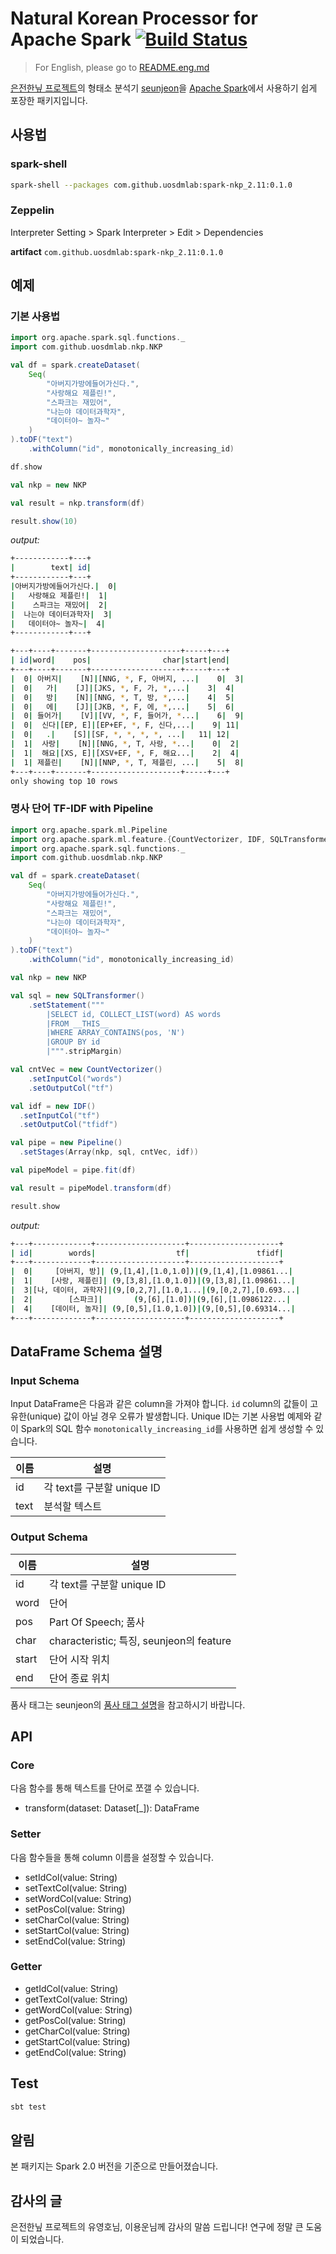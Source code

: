 # Natural Korean Processor for Apache Spark [![Build Status](https://travis-ci.org/uosdmlab/spark-nkp.svg?branch=master)](https://travis-ci.org/uosdmlab/spark-nkp)
> For English, please go to [README.eng.md](README.eng.md)

[은전한닢 프로젝트](http://eunjeon.blogspot.kr/)의 형태소 분석기 [seunjeon](https://bitbucket.org/eunjeon/seunjeon)을 [Apache Spark](http://spark.apache.org/)에서 사용하기 쉽게 포장한 패키지입니다.

## 사용법

### spark-shell
```bash
spark-shell --packages com.github.uosdmlab:spark-nkp_2.11:0.1.0
```

### Zeppelin
Interpreter Setting > Spark Interpreter > Edit > Dependencies

**artifact** `com.github.uosdmlab:spark-nkp_2.11:0.1.0`

## 예제
### 기본 사용법

```scala
import org.apache.spark.sql.functions._
import com.github.uosdmlab.nkp.NKP

val df = spark.createDataset(
	Seq(
		"아버지가방에들어가신다.",
		"사랑해요 제플린!",
		"스파크는 재밌어",
		"나는야 데이터과학자",
		"데이터야~ 놀자~"
	)
).toDF("text")
	.withColumn("id", monotonically_increasing_id)

df.show

val nkp = new NKP

val result = nkp.transform(df)

result.show(10)
```

*output:*
```bash
+------------+---+
|        text| id|
+------------+---+
|아버지가방에들어가신다.|  0|
|   사랑해요 제플린!|  1|
|    스파크는 재밌어|  2|
|  나는야 데이터과학자|  3|
|   데이터야~ 놀자~|  4|
+------------+---+

+---+----+-------+--------------------+-----+---+
| id|word|    pos|                char|start|end|
+---+----+-------+--------------------+-----+---+
|  0| 아버지|    [N]|[NNG, *, F, 아버지, ...|    0|  3|
|  0|   가|    [J]|[JKS, *, F, 가, *,...|    3|  4|
|  0|   방|    [N]|[NNG, *, T, 방, *,...|    4|  5|
|  0|   에|    [J]|[JKB, *, F, 에, *,...|    5|  6|
|  0| 들어가|    [V]|[VV, *, F, 들어가, *...|    6|  9|
|  0|  신다|[EP, E]|[EP+EF, *, F, 신다,...|    9| 11|
|  0|   .|    [S]|[SF, *, *, *, *, ...|   11| 12|
|  1|  사랑|    [N]|[NNG, *, T, 사랑, *...|    0|  2|
|  1|  해요|[XS, E]|[XSV+EF, *, F, 해요...|    2|  4|
|  1| 제플린|    [N]|[NNP, *, T, 제플린, ...|    5|  8|
+---+----+-------+--------------------+-----+---+
only showing top 10 rows
```

### 명사 단어 TF-IDF with Pipeline
```scala
import org.apache.spark.ml.Pipeline
import org.apache.spark.ml.feature.{CountVectorizer, IDF, SQLTransformer}
import org.apache.spark.sql.functions._
import com.github.uosdmlab.nkp.NKP

val df = spark.createDataset(
	Seq(
		"아버지가방에들어가신다.",
		"사랑해요 제플린!",
		"스파크는 재밌어",
		"나는야 데이터과학자",
		"데이터야~ 놀자~"
	)
).toDF("text")
	.withColumn("id", monotonically_increasing_id)

val nkp = new NKP

val sql = new SQLTransformer()
	.setStatement("""
	    |SELECT id, COLLECT_LIST(word) AS words
	    |FROM __THIS__
	    |WHERE ARRAY_CONTAINS(pos, 'N')
	    |GROUP BY id
	    |""".stripMargin)

val cntVec = new CountVectorizer()
	.setInputCol("words")
	.setOutputCol("tf")

val idf = new IDF()
  .setInputCol("tf")
  .setOutputCol("tfidf")

val pipe = new Pipeline()
  .setStages(Array(nkp, sql, cntVec, idf))

val pipeModel = pipe.fit(df)

val result = pipeModel.transform(df)

result.show
```

*output:*
```bash
+---+-------------+--------------------+--------------------+
| id|        words|                  tf|               tfidf|
+---+-------------+--------------------+--------------------+
|  0|     [아버지, 방]| (9,[1,4],[1.0,1.0])|(9,[1,4],[1.09861...|
|  1|    [사랑, 제플린]| (9,[3,8],[1.0,1.0])|(9,[3,8],[1.09861...|
|  3|[나, 데이터, 과학자]|(9,[0,2,7],[1.0,1...|(9,[0,2,7],[0.693...|
|  2|        [스파크]|       (9,[6],[1.0])|(9,[6],[1.0986122...|
|  4|    [데이터, 놀자]| (9,[0,5],[1.0,1.0])|(9,[0,5],[0.69314...|
+---+-------------+--------------------+--------------------+
```
## DataFrame Schema 설명
### Input Schema
Input DataFrame은 다음과 같은 column을 가져야 합니다. `id` column의 값들이 고유한(unique) 값이 아닐 경우 오류가 발생합니다. Unique ID는 기본 사용법 예제와 같이 Spark의 SQL 함수 `monotonically_increasing_id`를 사용하면 쉽게 생성할 수 있습니다.

| 이름 | 설명                       |
|------|----------------------------|
| id   | 각 text를 구분할 unique ID |
| text | 분석할 텍스트              |

### Output Schema
| 이름  | 설명                                     |
|-------|------------------------------------------|
| id    | 각 text를 구분할 unique ID               |
| word  | 단어                                     |
| pos   | Part Of Speech; 품사                     |
| char  | characteristic; 특징, seunjeon의 feature |
| start | 단어 시작 위치                           |
| end   | 단어 종료 위치                           |

품사 태그는 seunjeon의 [품사 태그 설명](https://docs.google.com/spreadsheets/d/1-9blXKjtjeKZqsf4NzHeYJCrr49-nXeRF6D80udfcwY/edit#gid=589544265)을 참고하시기 바랍니다.

## API
### Core
다음 함수를 통해 텍스트를 단어로 쪼갤 수 있습니다.
- transform(dataset: Dataset[_]): DataFrame

### Setter
다음 함수들을 통해 column 이름을 설정할 수 있습니다.
- setIdCol(value: String)
- setTextCol(value: String)
- setWordCol(value: String)
- setPosCol(value: String)
- setCharCol(value: String)
- setStartCol(value: String)
- setEndCol(value: String)

### Getter
- getIdCol(value: String)
- getTextCol(value: String)
- getWordCol(value: String)
- getPosCol(value: String)
- getCharCol(value: String)
- getStartCol(value: String)
- getEndCol(value: String)

## Test
```bash
sbt test
```

## 알림
본 패키지는 Spark 2.0 버전을 기준으로 만들어졌습니다.

## 감사의 글
은전한닢 프로젝트의 유영호님, 이용운님께 감사의 말씀 드립니다! 연구에 정말 큰 도움이 되었습니다.
